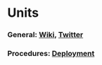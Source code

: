 # Units
### General: <a href="https://github.com/nighthawkcoders/nighthawk_csa/wiki">Wiki</a>, <a href="https://twitter.com/NighthawkCoding">Twitter</a>
### Procedures: <a href="https://github.com/nighthawkcoders/nighthawk_csa/wiki/Deployment">Deployment</a>
